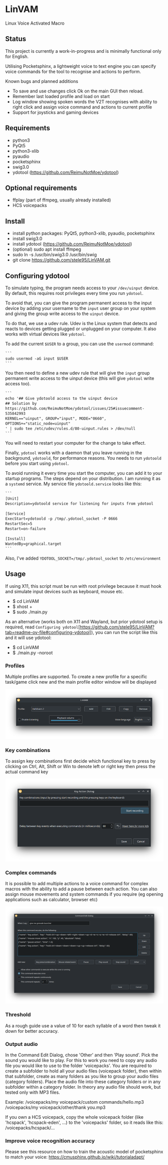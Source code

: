 # LinVAM
Linux Voice Activated Macro

## Status
This project is currently a work-in-progress and is minimally functional only for English.

Utilising Pocketsphinx, a lightweight voice to text engine you can specify voice commands for the tool to recognise and actions to perform.

Known bugs and planned additions
- To save and use changes click Ok on the main GUI then reload.
- Remember last loaded profile and load on start
- Log window showing spoken words the V2T recognises with ability to right click and assign voice command and actions to current profile
- Support for joysticks and gaming devices

## Requirements
- python3
- PyQt5
- python3-xlib
- pyaudio
- pocketsphinx
- swig3.0
- ydotool (https://github.com/ReimuNotMoe/ydotool)

## Optional requirements
- ffplay (part of ffmpeg, usually already installed)
- HCS voicepacks

## Install
- install python packages: PyQt5, python3-xlib, pyaudio, pocketsphinx
- install swig3.0
- install ydotool (https://github.com/ReimuNotMoe/ydotool)
- (optional) sudo apt install ffmpeg
- sudo ln -s /usr/bin/swig3.0 /usr/bin/swig
- git clone https://github.com/stele95/LinVAM.git

## Configuring ydotool
To simulate typing, the program needs access to your ``/dev/uinput`` device.
By default, this requires root privileges every time you run ``ydotool``.

To avoid that, you can give the program permanent access to the input device by adding your username to the ``input``
user group on your system and giving the group write access to the ``uinput`` device.

To do that, we use a udev rule.
Udev is the Linux system that detects and reacts to devices getting plugged or unplugged on your computer.
It also works with virtual devices like ``ydotool``.

To add the current ``$USER`` to a group, you can use the ``usermod`` command:

    ```
    sudo usermod -aG input $USER
    ```

You then need to define a new udev rule that will give the ``input`` group permanent write access to the uinput device
(this will give ``ydotool`` write access too).

    ```
    echo '## Give ydotoold access to the uinput device
    ## Solution by https://github.com/ReimuNotMoe/ydotool/issues/25#issuecomment-535842993
    KERNEL=="uinput", GROUP="input", MODE="0660", OPTIONS+="static_node=uinput"
    ' | sudo tee /etc/udev/rules.d/80-uinput.rules > /dev/null
    ```


You will need to restart your computer for the change to take effect.

Finally, ``ydotool`` works with a daemon that you leave running in the background, ``ydotoold``,
for performance reasons. You needs to run ``ydotoold`` before you start using ``ydotool``.

To avoid running it every time you start the computer, you can add it to your startup programs.
The steps depend on your distribution. I am running it as a ``systemd`` service. My service file ``ydotoold.service`` looks like this:

    ```
    [Unit]
    Description=ydotoold service for listening for inputs from ydotool

    [Service]
    ExecStart=ydotoold -p /tmp/.ydotool_socket -P 0666
    RestartSec=5
    Restart=on-failure

    [Install]
    WantedBy=graphical.target
    ```

Also, I've added ``YDOTOOL_SOCKET=/tmp/.ydotool_socket`` to ``/etc/environment``


## Usage
If using X11, this script must be run with root privilege because it must hook and simulate input devices such as keyboard, mouse etc.
- $ cd LinVAM
- $ xhost +
- $ sudo ./main.py

As an alternative (works both on X11 and Wayland, but prior ydotool setup is required, read ``Configuring ydotool``[https://github.com/stele95/LinVAM?tab=readme-ov-file#configuring-ydotool]), you can run the script like this and it will use ydotool:
- $ cd LinVAM
- $ ./main.py -noroot

### Profiles
Multiple profiles are supported.  To create a new profile for a specific task/game click new and the main profile editor window will be displayed

![Main GUI](https://raw.githubusercontent.com/stele95/LinVAM/master/.img/gui.png)
### Key combinations
To assign key combinations first decide which functional key to press by clicking on Ctrl, Alt, Shift or Win to denote left or right key then press the actual command key

![Main GUI](https://raw.githubusercontent.com/stele95/LinVAM/master/.img/combination.png)
### Complex commands
It is possible to add multiple actions to a voice command for complex macros with the ability to add a pause between each action.
You can also assign mouse movements and system commands if you require (eg opening applications such as calculator, browser etc)

![Main GUI](https://raw.githubusercontent.com/stele95/LinVAM/master/.img/complex.png)
### Threshold
As a rough guide use a value of 10 for each syllable of a word then tweak it down for better accuracy.

### Output audio
In the Command Edit Dialog, chose 'Other' and then 'Play sound'. Pick the sound you would like to play.
For this to work you need to copy any audio file you would like to use to the folder 'voicepacks'.
You are required to create a subfolder to hold all your audio files (voicepack folder), then within that subfolder, create as many folders as you like to group your audio files (category folders).
Place the audio file into these category folders or in any subfolder within a category folder.
In theory any audio file should work, but tested only with MP3 files.

Example:
/voicepacks/my voicepack/custom commands/hello.mp3
/voicepacks/my voicepack/other/thank you.mp3

If you own a HCS voicepack, copy the whole voicepack folder (like 'hcspack', 'hcspack-eden', ...) to the 'voicepacks' folder, so it reads like this:
/voicepacks/hcspack/...

### Improve voice recognition accuracy
Please see this resource on how to train the acoustic model of pocketsphinx to match your voice:
https://cmusphinx.github.io/wiki/tutorialadapt/
